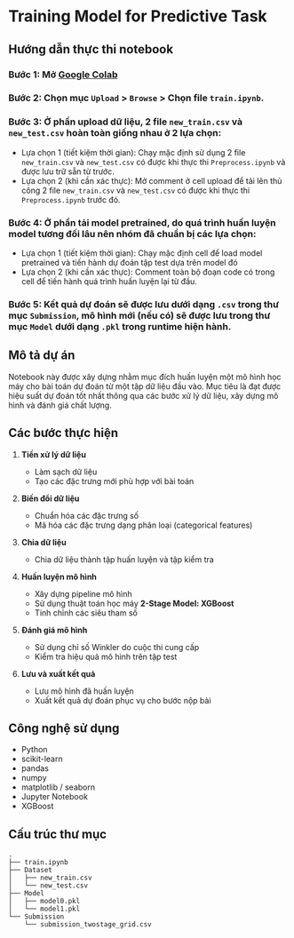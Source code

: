 # Training Model for Predictive Task
## Hướng dẫn thực thi notebook

### Bước 1: Mở [Google Colab](https://colab.research.google.com/)
### Bước 2: Chọn mục `Upload` > `Browse` > Chọn file `train.ipynb`.
### Bước 3: Ở phần upload dữ liệu, 2 file `new_train.csv` và `new_test.csv` hoàn toàn giống nhau ở 2 lựa chọn:
- Lựa chọn 1 (tiết kiệm thời gian): Chạy mặc định sử dụng 2 file `new_train.csv` và `new_test.csv` có được khi thực thi `Preprocess.ipynb` và được lưu trữ sẵn từ trước.
- Lựa chọn 2 (khi cần xác thực): Mở comment ở cell upload để tải lên thủ công 2 file `new_train.csv` và `new_test.csv` có được khi thực thi `Preprocess.ipynb` trước đó.
### Bước 4: Ở phần tải model pretrained, do quá trình huấn luyện model tương đối lâu nên nhóm đã chuẩn bị các lựa chọn:
- Lựa chọn 1 (tiết kiệm thời gian): Chạy mặc định cell để load model pretrained và tiến hành dự đoán tập test dựa trên model đó
- Lựa chọn 2 (khi cần xác thực): Comment toàn bộ đoạn code có trong cell để tiến hành quá trình huấn luyện lại từ đầu.
### Bước 5: Kết quả dự đoán sẽ được lưu dưới dạng `.csv` trong thư mục `Submission`, mô hình mới (nếu có) sẽ được lưu trong thư mục `Model` dưới dạng `.pkl` trong runtime hiện hành.
## Mô tả dự án

Notebook này được xây dựng nhằm mục đích huấn luyện một mô hình học máy cho bài toán dự đoán từ một tập dữ liệu đầu vào. Mục tiêu là đạt được hiệu suất dự đoán tốt nhất thông qua các bước xử lý dữ liệu, xây dựng mô hình và đánh giá chất lượng.

## Các bước thực hiện

1. **Tiền xử lý dữ liệu**
   - Làm sạch dữ liệu
   - Tạo các đặc trưng mới phù hợp với bài toán

2. **Biến đổi dữ liệu**
   - Chuẩn hóa các đặc trưng số
   - Mã hóa các đặc trưng dạng phân loại (categorical features)

3. **Chia dữ liệu**
   - Chia dữ liệu thành tập huấn luyện và tập kiểm tra

4. **Huấn luyện mô hình**
   - Xây dựng pipeline mô hình
   - Sử dụng thuật toán học máy **2-Stage Model: XGBoost**
   - Tinh chỉnh các siêu tham số 

5. **Đánh giá mô hình**
   - Sử dụng chỉ số Winkler do cuộc thi cung cấp
   - Kiểm tra hiệu quả mô hình trên tập test

6. **Lưu và xuất kết quả**
   - Lưu mô hình đã huấn luyện
   - Xuất kết quả dự đoán phục vụ cho bước nộp bài

## Công nghệ sử dụng

- Python
- scikit-learn
- pandas
- numpy
- matplotlib / seaborn
- Jupyter Notebook
- XGBoost

## Cấu trúc thư mục
```
.
├── train.ipynb
├── Dataset
│   ├── new_train.csv
│   └── new_test.csv
├── Model
│   ├── model0.pkl
│   └── model1.pkl
└── Submission
    └── submission_twostage_grid.csv
```
